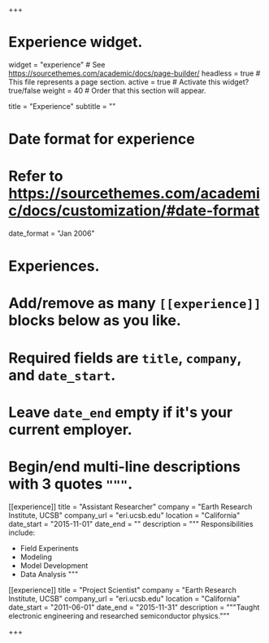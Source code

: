 +++
# Experience widget.
widget = "experience"  # See https://sourcethemes.com/academic/docs/page-builder/
headless = true  # This file represents a page section.
active = true  # Activate this widget? true/false
weight = 40  # Order that this section will appear.

title = "Experience"
subtitle = ""

# Date format for experience
#   Refer to https://sourcethemes.com/academic/docs/customization/#date-format
date_format = "Jan 2006"

# Experiences.
#   Add/remove as many `[[experience]]` blocks below as you like.
#   Required fields are `title`, `company`, and `date_start`.
#   Leave `date_end` empty if it's your current employer.
#   Begin/end multi-line descriptions with 3 quotes `"""`.
[[experience]]
  title = "Assistant Researcher"
  company = "Earth Research Institute, UCSB"
  company_url = "eri.ucsb.edu"
  location = "California"
  date_start = "2015-11-01"
  date_end = ""
  description = """
  Responsibilities include:
  
  * Field Experinents
  * Modeling
  * Model Development
  * Data Analysis
  """
  
  [[experience]]
  title = "Project Scientist"
  company = "Earth Research Institute, UCSB"
  company_url = "eri.ucsb.edu"
  location = "California"
  date_start = "2011-06-01"
  date_end = "2015-11-31"
  description = """Taught electronic engineering and researched semiconductor physics."""

+++
